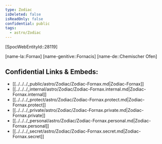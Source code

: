 ```yaml
---
type: Zodiac
isDeleted: false
isReadOnly: false
confidential: public
tags:
  - astro/Zodiac
---
```


[SpocWebEntityId::28119]



[name-la::Fornax]
[name-genitive::Fornacis]
[name-de::Chemischer Ofen]


## Confidential Links & Embeds: 
- [[../../../_public/astro/Zodiac/Zodiac-Fornax.md|Zodiac-Fornax]] 
- [[../../../_internal/astro/Zodiac/Zodiac-Fornax.internal.md|Zodiac-Fornax.internal]] 
- [[../../../_protect/astro/Zodiac/Zodiac-Fornax.protect.md|Zodiac-Fornax.protect]] 
- [[../../../_private/astro/Zodiac/Zodiac-Fornax.private.md|Zodiac-Fornax.private]] 
- [[../../../_personal/astro/Zodiac/Zodiac-Fornax.personal.md|Zodiac-Fornax.personal]] 
- [[../../../_secret/astro/Zodiac/Zodiac-Fornax.secret.md|Zodiac-Fornax.secret]] 
